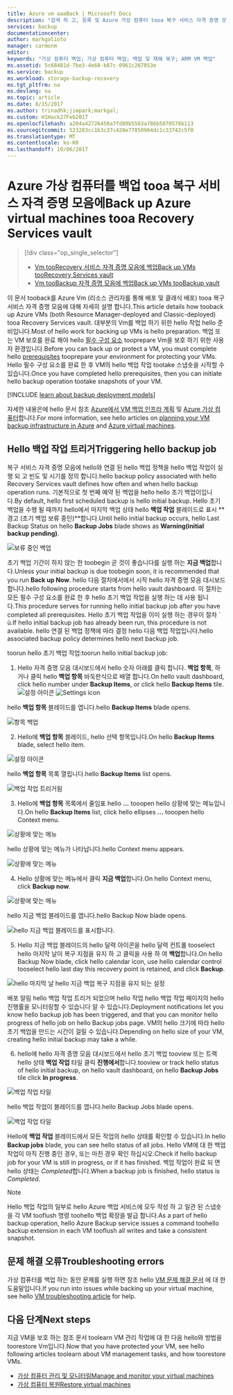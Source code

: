 ```yaml
---
title: Azure vm aaaBack | Microsoft Docs
description: "검색 하 고, 등록 및 Azure 가상 컴퓨터 tooa 복구 서비스 자격 증명 모음에 백업 합니다."
services: backup
documentationcenter: 
author: markgalioto
manager: carmonm
editor: 
keywords: "가상 컴퓨터 백업; 가상 컴퓨터 백업; 백업 및 재해 복구; ARM VM 백업"
ms.assetid: 5c68481d-7be3-4e68-b87c-0961c267053e
ms.service: backup
ms.workload: storage-backup-recovery
ms.tgt_pltfrm: na
ms.devlang: na
ms.topic: article
ms.date: 8/15/2017
ms.author: trinadhk;jimpark;markgal;
ms.custom: H1Hack27Feb2017
ms.openlocfilehash: a204a42726450a7fd89b5563a786b5070578b113
ms.sourcegitcommit: 523283cc1b3c37c428e77850964dc1c33742c5f0
ms.translationtype: MT
ms.contentlocale: ko-KR
ms.lasthandoff: 10/06/2017
---
```

# <a name="back-up-azure-virtual-machines-tooa-recovery-services-vault"></a><span data-ttu-id="ce7cd-104">Azure 가상 컴퓨터를 백업 tooa 복구 서비스 자격 증명 모음에</span><span class="sxs-lookup"><span data-stu-id="ce7cd-104">Back up Azure virtual machines tooa Recovery Services vault</span></span>
> [!div class="op_single_selector"]
> * [<span data-ttu-id="ce7cd-105">Vm tooRecovery 서비스 자격 증명 모음에 백업</span><span class="sxs-lookup"><span data-stu-id="ce7cd-105">Back up VMs tooRecovery Services vault</span></span>](backup-azure-arm-vms.md)
> * [<span data-ttu-id="ce7cd-106">Vm tooBackup 자격 증명 모음에 백업</span><span class="sxs-lookup"><span data-stu-id="ce7cd-106">Back up VMs tooBackup vault</span></span>](backup-azure-vms.md)
>
>

<span data-ttu-id="ce7cd-107">이 문서 tooback를 Azure Vm (리소스 관리자를 통해 배포 및 클래식 배포) tooa 복구 서비스 자격 증명 모음에 대해 자세히 설명 합니다.</span><span class="sxs-lookup"><span data-stu-id="ce7cd-107">This article details how tooback up Azure VMs (both Resource Manager-deployed and Classic-deployed) tooa Recovery Services vault.</span></span> <span data-ttu-id="ce7cd-108">대부분의 Vm를 백업 하기 위한 hello 작업 hello 준비입니다.</span><span class="sxs-lookup"><span data-stu-id="ce7cd-108">Most of hello work for backing up VMs is hello preparation.</span></span> <span data-ttu-id="ce7cd-109">백업 또는 VM 보호를 완료 해야 hello [필수 구성 요소](backup-azure-arm-vms-prepare.md) tooprepare Vm을 보호 하기 위한 사용자 환경입니다.</span><span class="sxs-lookup"><span data-stu-id="ce7cd-109">Before you can back up or protect a VM, you must complete hello [prerequisites](backup-azure-arm-vms-prepare.md) tooprepare your environment for protecting your VMs.</span></span> <span data-ttu-id="ce7cd-110">Hello 필수 구성 요소를 완료 한 후 VM의 hello 백업 작업 tootake 스냅숏을 시작할 수 있습니다.</span><span class="sxs-lookup"><span data-stu-id="ce7cd-110">Once you have completed hello prerequisites, then you can initiate hello backup operation tootake snapshots of your VM.</span></span>


[!INCLUDE [learn about backup deployment models](../../includes/backup-deployment-models.md)]

<span data-ttu-id="ce7cd-111">자세한 내용은에 hello 문서 참조 [Azure에서 VM 백업 인프라 계획](backup-azure-vms-introduction.md) 및 [Azure 가상 컴퓨터](https://azure.microsoft.com/documentation/services/virtual-machines/)합니다.</span><span class="sxs-lookup"><span data-stu-id="ce7cd-111">For more information, see hello articles on [planning your VM backup infrastructure in Azure](backup-azure-vms-introduction.md) and [Azure virtual machines](https://azure.microsoft.com/documentation/services/virtual-machines/).</span></span>

## <a name="triggering-hello-backup-job"></a><span data-ttu-id="ce7cd-112">Hello 백업 작업 트리거</span><span class="sxs-lookup"><span data-stu-id="ce7cd-112">Triggering hello backup job</span></span>
<span data-ttu-id="ce7cd-113">복구 서비스 자격 증명 모음에 hello와 연결 된 hello 백업 정책을 hello 백업 작업이 실행 되 고 빈도 및 시기를 정의 합니다.</span><span class="sxs-lookup"><span data-stu-id="ce7cd-113">hello backup policy associated with hello Recovery Services vault defines how often and when hello backup operation runs.</span></span> <span data-ttu-id="ce7cd-114">기본적으로 첫 번째 예약 된 백업을 hello hello 초기 백업이입니다.</span><span class="sxs-lookup"><span data-stu-id="ce7cd-114">By default, hello first scheduled backup is hello initial backup.</span></span> <span data-ttu-id="ce7cd-115">Hello 초기 백업을 수행 될 때까지 hello에서 마지막 백업 상태 hello **백업 작업** 블레이드로 표시 **경고 (초기 백업 보류 중인)**합니다.</span><span class="sxs-lookup"><span data-stu-id="ce7cd-115">Until hello initial backup occurs, hello Last Backup Status on hello **Backup Jobs** blade shows as **Warning(initial backup pending)**.</span></span>

![보류 중인 백업](./media/backup-azure-vms-first-look-arm/initial-backup-not-run.png)

<span data-ttu-id="ce7cd-117">초기 백업 기간이 하지 않는 한 toobegin 곧 것이 좋습니다를 실행 하는 **지금 백업**합니다.</span><span class="sxs-lookup"><span data-stu-id="ce7cd-117">Unless your initial backup is due toobegin soon, it is recommended that you run **Back up Now**.</span></span> <span data-ttu-id="ce7cd-118">hello 다음 절차에서에서 시작 hello 자격 증명 모음 대시보드 합니다.</span><span class="sxs-lookup"><span data-stu-id="ce7cd-118">hello following procedure starts from hello vault dashboard.</span></span> <span data-ttu-id="ce7cd-119">이 절차는 모든 필수 구성 요소를 완료 한 후 hello 초기 백업 작업을 실행 하는 데 사용 됩니다.</span><span class="sxs-lookup"><span data-stu-id="ce7cd-119">This procedure serves for running hello initial backup job after you have completed all prerequisites.</span></span> <span data-ttu-id="ce7cd-120">Hello 초기 백업 작업을 이미 실행 하는 경우이 절차 ´ ù.</span><span class="sxs-lookup"><span data-stu-id="ce7cd-120">If hello initial backup job has already been run, this procedure is not available.</span></span> <span data-ttu-id="ce7cd-121">hello 연결 된 백업 정책에 따라 결정 hello 다음 백업 작업입니다.</span><span class="sxs-lookup"><span data-stu-id="ce7cd-121">hello associated backup policy determines hello next backup job.</span></span>  

<span data-ttu-id="ce7cd-122">toorun hello 초기 백업 작업:</span><span class="sxs-lookup"><span data-stu-id="ce7cd-122">toorun hello initial backup job:</span></span>

1. <span data-ttu-id="ce7cd-123">Hello 자격 증명 모음 대시보드에서 hello 숫자 아래를 클릭 합니다. **백업 항목**, 하거나 클릭 hello **백업 항목** 바둑판식으로 배열 합니다.</span><span class="sxs-lookup"><span data-stu-id="ce7cd-123">On hello vault dashboard, click hello number under **Backup Items**, or click hello **Backup Items** tile.</span></span> <br/><span data-ttu-id="ce7cd-124">
  ![설정 아이콘](./media/backup-azure-vms-first-look-arm/rs-vault-config-vm-back-up-now-1.png)</span><span class="sxs-lookup"><span data-stu-id="ce7cd-124">
![Settings icon](./media/backup-azure-vms-first-look-arm/rs-vault-config-vm-back-up-now-1.png)</span></span>

  <span data-ttu-id="ce7cd-125">hello **백업 항목** 블레이드를 엽니다.</span><span class="sxs-lookup"><span data-stu-id="ce7cd-125">hello **Backup Items** blade opens.</span></span>

  ![항목 백업](./media/backup-azure-vms-first-look-arm/back-up-items-list.png)

2. <span data-ttu-id="ce7cd-127">Hello에 **백업 항목** 블레이드, hello 선택 항목입니다.</span><span class="sxs-lookup"><span data-stu-id="ce7cd-127">On hello **Backup Items** blade, select hello item.</span></span>

  ![설정 아이콘](./media/backup-azure-vms-first-look-arm/back-up-items-list-selected.png)

  <span data-ttu-id="ce7cd-129">hello **백업 항목** 목록 열립니다.</span><span class="sxs-lookup"><span data-stu-id="ce7cd-129">hello **Backup Items** list opens.</span></span> <br/>

  ![백업 작업 트리거됨](./media/backup-azure-vms-first-look-arm/backup-items-not-run.png)

3. <span data-ttu-id="ce7cd-131">Hello에 **백업 항목** 목록에서 줄임표 hello **...**  tooopen hello 상황에 맞는 메뉴입니다.</span><span class="sxs-lookup"><span data-stu-id="ce7cd-131">On hello **Backup Items** list, click hello ellipses **...** tooopen hello Context menu.</span></span>

  ![상황에 맞는 메뉴](./media/backup-azure-vms-first-look-arm/context-menu.png)

  <span data-ttu-id="ce7cd-133">hello 상황에 맞는 메뉴가 나타납니다.</span><span class="sxs-lookup"><span data-stu-id="ce7cd-133">hello Context menu appears.</span></span>

  ![상황에 맞는 메뉴](./media/backup-azure-vms-first-look-arm/context-menu-small.png)

4. <span data-ttu-id="ce7cd-135">Hello 상황에 맞는 메뉴에서 클릭 **지금 백업**합니다.</span><span class="sxs-lookup"><span data-stu-id="ce7cd-135">On hello Context menu, click **Backup now**.</span></span>

  ![상황에 맞는 메뉴](./media/backup-azure-vms-first-look-arm/context-menu-small-backup-now.png)

  <span data-ttu-id="ce7cd-137">hello 지금 백업 블레이드를 엽니다.</span><span class="sxs-lookup"><span data-stu-id="ce7cd-137">hello Backup Now blade opens.</span></span>

  ![hello 지금 백업 블레이드를 표시합니다.](./media/backup-azure-vms-first-look-arm/backup-now-blade-short.png)

5. <span data-ttu-id="ce7cd-139">Hello 지금 백업 블레이드의 hello 달력 아이콘을 hello 달력 컨트롤 tooselect hello 마지막 날이 복구 지점을 유지 하 고 클릭을 사용 하 여 **백업**합니다.</span><span class="sxs-lookup"><span data-stu-id="ce7cd-139">On hello Backup Now blade, click hello calendar icon, use hello calendar control tooselect hello last day this recovery point is retained, and click **Backup**.</span></span>

  ![hello 마지막 날 hello 지금 백업 복구 지점을 유지 되는 설정](./media/backup-azure-vms-first-look-arm/backup-now-blade-calendar.png)

  <span data-ttu-id="ce7cd-141">배포 알림 hello 백업 작업 트리거 되었으며 hello 작업 hello 백업 작업 페이지의 hello 진행률을 모니터링할 수 있습니다 알 수 있습니다.</span><span class="sxs-lookup"><span data-stu-id="ce7cd-141">Deployment notifications let you know hello backup job has been triggered, and that you can monitor hello progress of hello job on hello Backup jobs page.</span></span> <span data-ttu-id="ce7cd-142">VM의 hello 크기에 따라 hello 초기 백업을 만드는 시간이 걸릴 수 있습니다.</span><span class="sxs-lookup"><span data-stu-id="ce7cd-142">Depending on hello size of your VM, creating hello initial backup may take a while.</span></span>

6. <span data-ttu-id="ce7cd-143">hello에 hello 자격 증명 모음 대시보드에서 hello 초기 백업 tooview 또는 트랙 hello 상태 **백업 작업** 타일 클릭 **진행에서**합니다.</span><span class="sxs-lookup"><span data-stu-id="ce7cd-143">tooview or track hello status of hello initial backup, on hello vault dashboard, on hello **Backup Jobs** tile click **In progress**.</span></span>

  ![백업 작업 타일](./media/backup-azure-vms-first-look-arm/open-backup-jobs-1.png)

  <span data-ttu-id="ce7cd-145">hello 백업 작업이 블레이드를 엽니다.</span><span class="sxs-lookup"><span data-stu-id="ce7cd-145">hello Backup Jobs blade opens.</span></span>

  ![백업 작업 타일](./media/backup-azure-vms-first-look-arm/backup-jobs-in-jobs-view-1.png)

  <span data-ttu-id="ce7cd-147">Hello에 **백업 작업** 블레이드에서 모든 작업의 hello 상태를 확인할 수 있습니다.</span><span class="sxs-lookup"><span data-stu-id="ce7cd-147">In hello **Backup jobs** blade, you can see hello status of all jobs.</span></span> <span data-ttu-id="ce7cd-148">Hello VM에 대 한 백업 작업이 아직 진행 중인 경우, 또는 마친 경우 확인 하십시오.</span><span class="sxs-lookup"><span data-stu-id="ce7cd-148">Check if hello backup job for your VM is still in progress, or if it has finished.</span></span> <span data-ttu-id="ce7cd-149">백업 작업이 완료 되 면 hello 상태는 *Completed*합니다.</span><span class="sxs-lookup"><span data-stu-id="ce7cd-149">When a backup job is finished, hello status is *Completed*.</span></span>

  > [!NOTE]
  > <span data-ttu-id="ce7cd-150">Hello 백업 작업의 일부로 hello Azure 백업 서비스에 모두 작성 하 고 일관 된 스냅숏을 각 VM tooflush 명령 toohello 백업 확장을 발급 합니다.</span><span class="sxs-lookup"><span data-stu-id="ce7cd-150">As a part of hello backup operation, hello Azure Backup service issues a command toohello backup extension in each VM tooflush all writes and take a consistent snapshot.</span></span>
  >
  >

## <a name="troubleshooting-errors"></a><span data-ttu-id="ce7cd-151">문제 해결 오류</span><span class="sxs-lookup"><span data-stu-id="ce7cd-151">Troubleshooting errors</span></span>
<span data-ttu-id="ce7cd-152">가상 컴퓨터를 백업 하는 동안 문제를 실행 하면 참조 hello [VM 문제 해결 문서](backup-azure-vms-troubleshoot.md) 에 대 한 도움말입니다.</span><span class="sxs-lookup"><span data-stu-id="ce7cd-152">If you run into issues while backing up your virtual machine, see hello [VM troubleshooting article](backup-azure-vms-troubleshoot.md) for help.</span></span>

## <a name="next-steps"></a><span data-ttu-id="ce7cd-153">다음 단계</span><span class="sxs-lookup"><span data-stu-id="ce7cd-153">Next steps</span></span>
<span data-ttu-id="ce7cd-154">지금 VM을 보호 하는 참조 문서 toolearn VM 관리 작업에 대 한 다음 hello와 방법을 toorestore Vm입니다.</span><span class="sxs-lookup"><span data-stu-id="ce7cd-154">Now that you have protected your VM, see hello following articles toolearn about VM management tasks, and how toorestore VMs.</span></span>

* [<span data-ttu-id="ce7cd-155">가상 컴퓨터 관리 및 모니터링</span><span class="sxs-lookup"><span data-stu-id="ce7cd-155">Manage and monitor your virtual machines</span></span>](backup-azure-manage-vms.md)
* [<span data-ttu-id="ce7cd-156">가상 컴퓨터 복원</span><span class="sxs-lookup"><span data-stu-id="ce7cd-156">Restore virtual machines</span></span>](backup-azure-arm-restore-vms.md)
